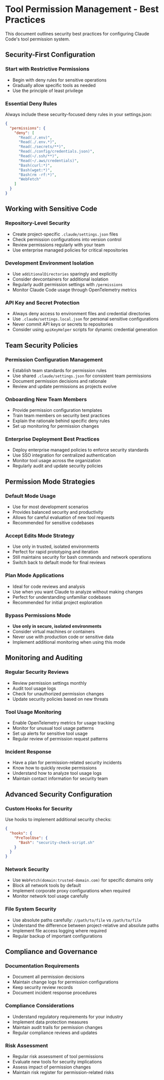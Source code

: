 # Tool Permission Management - Best Practices

This document outlines security best practices for configuring Claude Code's tool permission system.

## Security-First Configuration

### Start with Restrictive Permissions
- Begin with deny rules for sensitive operations
- Gradually allow specific tools as needed
- Use the principle of least privilege

### Essential Deny Rules
Always include these security-focused deny rules in your settings.json:

```json
{
  "permissions": {
    "deny": [
      "Read(./.env)",
      "Read(./.env.*)",
      "Read(./secrets/**)",
      "Read(./config/credentials.json)",
      "Read(~/.ssh/**)",
      "Read(~/.aws/credentials)",
      "Bash(curl:*)",
      "Bash(wget:*)",
      "Bash(rm -rf:*)",
      "WebFetch"
    ]
  }
}
```

## Working with Sensitive Code

### Repository-Level Security
- Create project-specific `.claude/settings.json` files
- Check permission configurations into version control
- Review permissions regularly with your team
- Use enterprise managed policies for critical repositories

### Development Environment Isolation
- Use `additionalDirectories` sparingly and explicitly
- Consider devcontainers for additional isolation
- Regularly audit permission settings with `/permissions`
- Monitor Claude Code usage through OpenTelemetry metrics

### API Key and Secret Protection
- Always deny access to environment files and credential directories
- Use `.claude/settings.local.json` for personal sensitive configurations
- Never commit API keys or secrets to repositories
- Consider using `apiKeyHelper` scripts for dynamic credential generation

## Team Security Policies

### Permission Configuration Management
- Establish team standards for permission rules
- Use shared `.claude/settings.json` for consistent team permissions
- Document permission decisions and rationale
- Review and update permissions as projects evolve

### Onboarding New Team Members
- Provide permission configuration templates
- Train team members on security best practices
- Explain the rationale behind specific deny rules
- Set up monitoring for permission changes

### Enterprise Deployment Best Practices
- Deploy enterprise managed policies to enforce security standards
- Use SSO integration for centralized authentication
- Monitor tool usage across the organization
- Regularly audit and update security policies

## Permission Mode Strategies

### Default Mode Usage
- Use for most development scenarios
- Provides balanced security and productivity
- Allows for careful evaluation of new tool requests
- Recommended for sensitive codebases

### Accept Edits Mode Strategy
- Use only in trusted, isolated environments
- Perfect for rapid prototyping and iteration
- Still maintains security for bash commands and network operations
- Switch back to default mode for final reviews

### Plan Mode Applications
- Ideal for code reviews and analysis
- Use when you want Claude to analyze without making changes
- Perfect for understanding unfamiliar codebases
- Recommended for initial project exploration

### Bypass Permissions Mode
- **Use only in secure, isolated environments**
- Consider virtual machines or containers
- Never use with production code or sensitive data
- Implement additional monitoring when using this mode

## Monitoring and Auditing

### Regular Security Reviews
- Review permission settings monthly
- Audit tool usage logs
- Check for unauthorized permission changes
- Update security policies based on new threats

### Tool Usage Monitoring
- Enable OpenTelemetry metrics for usage tracking
- Monitor for unusual tool usage patterns
- Set up alerts for sensitive tool usage
- Regular review of permission request patterns

### Incident Response
- Have a plan for permission-related security incidents
- Know how to quickly revoke permissions
- Understand how to analyze tool usage logs
- Maintain contact information for security team

## Advanced Security Configuration

### Custom Hooks for Security
Use hooks to implement additional security checks:

```json
{
  "hooks": {
    "PreToolUse": {
      "Bash": "security-check-script.sh"
    }
  }
}
```

### Network Security
- Use `WebFetch(domain:trusted-domain.com)` for specific domains only
- Block all network tools by default
- Implement corporate proxy configurations when required
- Monitor network tool usage carefully

### File System Security
- Use absolute paths carefully: `//path/to/file` vs `/path/to/file`
- Understand the difference between project-relative and absolute paths
- Implement file access logging where required
- Regular backup of important configurations

## Compliance and Governance

### Documentation Requirements
- Document all permission decisions
- Maintain change logs for permission configurations
- Keep security review records
- Document incident response procedures

### Compliance Considerations
- Understand regulatory requirements for your industry
- Implement data protection measures
- Maintain audit trails for permission changes
- Regular compliance reviews and updates

### Risk Assessment
- Regular risk assessment of tool permissions
- Evaluate new tools for security implications
- Assess impact of permission changes
- Maintain risk register for permission-related risks